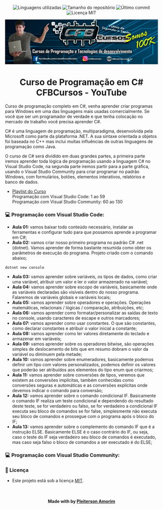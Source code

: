 <!-- Badges session -->
<p align="center">  
  <!-- languages -->
  <img src="https://img.shields.io/github/languages/count/pleiterson/curso-csharp-cfbcursos?style=social" alt="Linguagens utilizadas">
  <!-- repo size -->
  <img src="https://img.shields.io/github/repo-size/Pleiterson/curso-csharp-cfbcursos?style=social" alt="Tamanho do repositório">
  <!-- last commit -->
  <img src="https://img.shields.io/github/last-commit/Pleiterson/curso-csharp-cfbcursos?style=social" alt="Último commit">
  <!-- licence MIT -->
  <img src="https://img.shields.io/github/license/Pleiterson/curso-csharp-cfbcursos?style=social" alt="Licença MIT">
</p>

<!--Banner session-->
<p align="center">
  <img src="./assets/banner.png" alt="CFBCursos" title="CFBCursos">
</p>

<!--About session-->
<h1 align="center">Curso de Programação em C#<br>CFBCursos - YouTube</h1>

Curso de programação completo em C#, venha aprender criar programas para Windows em uma das linguagens mais usadas comercialmente. Se você que ser um programador de verdade e que tenha colocação no mercado de trabalho você precisa aprender C#.

C# é uma linguagem de programação, multiparadigma, desenvolvida pela Microsoft como parte da plataforma .NET. A sua sintaxe orientada a objetos foi baseada no C++ mas inclui muitas influências de outras linguagens de programação como Java.

O curso de C# será dividido em duas grandes partes, a primeira parte iremos aprender toda lógica de programação usando a linguagem C# no Visual Studio Code, na segunda parte iremos partir para a parte gráfica, usando o Visual Studio Community para criar programar no padrão Windows, com formulários, botões, elementos interativos, relatórios e banco de dados.

- [Playlist do Curso](https://www.youtube.com/playlist?list=PLx4x_zx8csUglgKTmgfVFEhWWBQCasNGi)
<br>Programação com Visual Studio Code: 1 ao 59
<br>Programação com Visual Studio Community: 60 ao 130

<!-- Aulas -->
<h3>💻 Programação com Visual Studio Code:</h3>

- **Aula 01:** vamos baixar todo conteúdo necessário, instalar as ferramentas e configurar tudo para que possamos aprende a programar em C#;
- **Aula 02:** vamos criar nosso primeiro programa no padrão C# .net (dotnet). Vamos aprender de forma bastante resumida como obter os parâmetros de execução do programa. Projeto criado com o comando abaixo;
```
dotnet new console
```
- **Aula 03:** vamos aprender sobre variáveis, os tipos de dados, como criar uma variável, atribuir um valor e ler o valor armazenado na variável;
- **Aula 04:** vamos aprender sobre escopo de variáveis, basicamente onde as variáveis declaradas são visíveis dentro do nosso programa. Falaremos de variáveis globais e variáveis locais;
- **Aula 05:** vamos aprender sobre operadores e operações. Operações matemáticas, relacionais / lógicas / comparação, atribuições, etc;
- **Aula 06:** vamos aprender como formatar/personalizar as saídas de texto no console, usando caracteres de escape e outros marcadores;
- **Aula 07:** vamos aprender como usar constantes. O que são constantes, como declarar constantes e atribuir o valor inicial a constante;
- **Aula 08:** vamos aprender como ler valores diretamente do teclado e armazenar em variáveis;
- **Aula 09:** vamos aprender sobre os operadores bitwise, são operações simples de deslocamento de bits que em resumo dobram o valor da variável ou diminuem pela metade;
- **Aula 10:** vamos aprender sobre enumeradores, basicamente podemos definir um tipo com valores personalizados, podemos definir os valores que poderão ser atribuídos aos elementos do tipo enum que criarmos;
- **Aula 11:** vamos aprender sobre conversões de tipos, veremos que existem as conversões implícitas, também conhecidas como conversões seguras e automáticas e as conversões explícitas onde devemos indicar o comando para conversão;
- **Aula 12:** vamos aprender sobre o comando condicional IF. Basicamente o comando IF realiza um teste condicional e dependendo do resultado deste teste, se for verdadeiro ou falso, se for verdadeiro a condicional IF executa seu bloco de comandos se for false, simplesmente não executa seu bloco de comandos e prossegue com o programa após o bloco do IF;
- **Aula 13:** vamos aprender sobre o complemento do comando IF que é a instrução ELSE. Basicamente ELSE é o caso contrário do IF, ou seja, caso o teste do IF seja verdadeiro seu bloco de comandos é executado, mas caso seja falso o bloco de comandos a ser executado é do ELSE;

<h3>💻 Programação com Visual Studio Community:</h3>

<!--License session-->
<h3>📝 Licença</h3>

- Este projeto está sob a licença [MIT](./LICENSE).<br>

<!--Bottom session-->
<br><h4 align=center>Made with by <a target="_blank" href="https://pleiterson.vercel.app" >Pleiterson Amorim</a></h4>